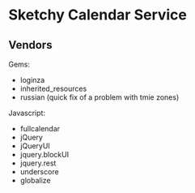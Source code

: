 # Sketchy Calendar Service

## Vendors

Gems: 
 * loginza
 * inherited_resources
 * russian (quick fix of a problem with tmie zones)

Javascript:
 * fullcalendar
 * jQuery
 * jQueryUI
 * jquery.blockUI
 * jquery.rest
 * underscore
 * globalize


